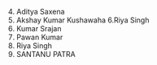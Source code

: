 4. Aditya Saxena
5. Akshay Kumar Kushawaha
6.Riya Singh
7. Kumar Srajan
10. Pawan Kumar
11. Riya Singh
12. SANTANU PATRA
